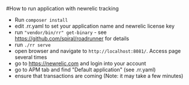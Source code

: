 #How to run application with newrelic tracking

- Run `composer install`
- edit .rr.yaml to set your application name and newrelic license key
- run `"vendor/bin/rr" get-binary` - see https://github.com/spiral/roadrunner for details
- run `./rr serve`
- open browser and navigate to `http://localhost:8081/`. Access page several times
- go to https://newrelic.com and login into your account
- go to APM tab and find "Default application" (see .rr.yaml)
- ensure that transactions are coming (Note: it may take a few minutes)
